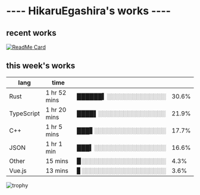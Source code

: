 # ---- HikaruEgashira's works ----

## recent works

[![ReadMe Card](https://github-readme-stats.vercel.app/api/pin/?username=twin-te&repo=twinte-front)](https://github.com/twin-te/twinte-front)

## this week's works

| lang        | time           |                       |        |
| ----------- | -------------- | --------------------- | ------ |
| Rust        | 1 hr 52 mins   | ██████▍░░░░░░░░░░░░░░ |  30.6% |
| TypeScript  | 1 hr 20 mins   | ████▌░░░░░░░░░░░░░░░░ |  21.9% |
| C++         | 1 hr 5 mins    | ███▋░░░░░░░░░░░░░░░░░ |  17.7% |
| JSON        | 1 hr 1 min     | ███▍░░░░░░░░░░░░░░░░░ |  16.6% |
| Other       | 15 mins        | ▉░░░░░░░░░░░░░░░░░░░░ |   4.3% |
| Vue.js      | 13 mins        | ▊░░░░░░░░░░░░░░░░░░░░ |   3.6% |

![trophy](https://github-profile-trophy.vercel.app/?username=HikaruEgashira&theme=onedark)
